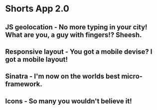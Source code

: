 # Shorts App 2.0

## JS geolocation - No more typing in your city! What are you, a guy with fingers!? Sheesh.
## Responsive layout - You got a mobile devise? I got a mobile layout!
## Sinatra - I'm now on the worlds best micro-framework.
## Icons - So many you wouldn't believe it!